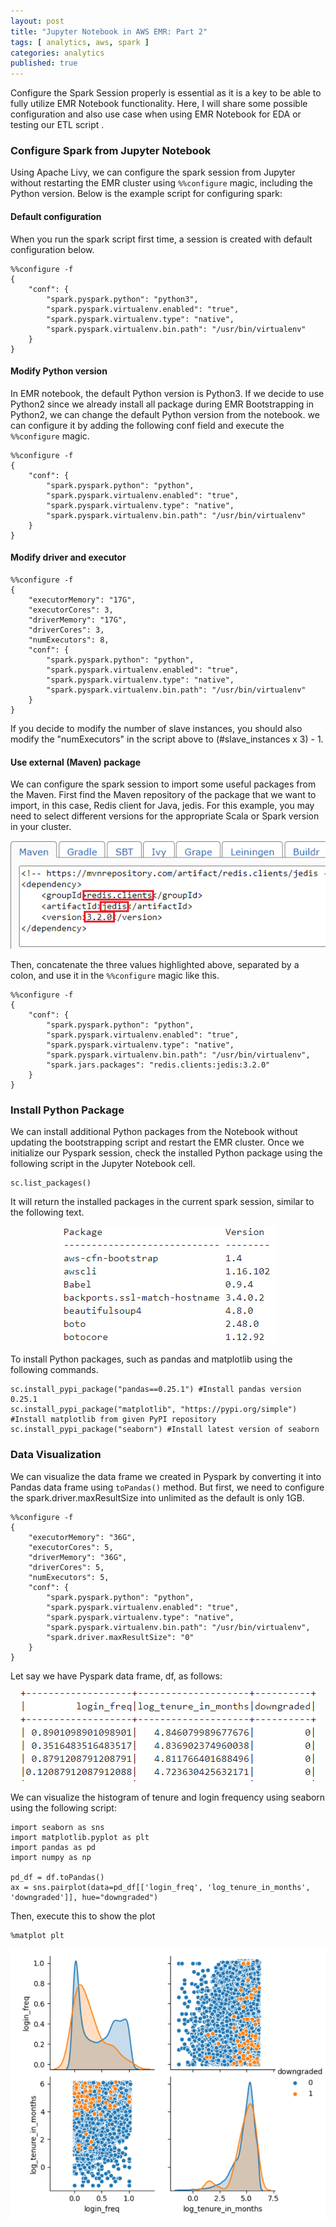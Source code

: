 ```yaml
---
layout: post
title: "Jupyter Notebook in AWS EMR: Part 2"
tags: [ analytics, aws, spark ]
categories: analytics
published: true
---
```


Configure the Spark Session properly is essential as it is a key to be able to fully utilize EMR Notebook functionality. Here, I will share some possible configuration and also use case when using EMR Notebook for EDA or testing our ETL script .

<!--more-->
### Configure Spark from Jupyter Notebook
Using Apache Livy, we can configure the spark session from Jupyter without restarting the EMR cluster using `%%configure` magic, including the Python version. Below is the example script for configuring spark:

#### Default configuration
When you run the spark script first time, a session is created with default configuration below. 
<pre><code class="language-py">%%configure -f
{
    "conf": {
        "spark.pyspark.python": "python3",
        "spark.pyspark.virtualenv.enabled": "true",
        "spark.pyspark.virtualenv.type": "native",
        "spark.pyspark.virtualenv.bin.path": "/usr/bin/virtualenv"
    }
}</code></pre>

#### Modify Python version
In EMR notebook, the default Python version is Python3. If we decide to use Python2 since we already install all package during EMR Bootstrapping in Python2, we can change the default Python version from the notebook. we can configure it by adding the following conf field and execute the `%%configure` magic.
<pre><code class="language-py">%%configure -f
{
    "conf": {
        "spark.pyspark.python": "python",
        "spark.pyspark.virtualenv.enabled": "true",
        "spark.pyspark.virtualenv.type": "native",
        "spark.pyspark.virtualenv.bin.path": "/usr/bin/virtualenv"
    }
}</code></pre>

#### Modify driver and executor
<pre><code class="language-py">%%configure -f
{
    "executorMemory": "17G",
    "executorCores": 3,
    "driverMemory": "17G",
    "driverCores": 3,
    "numExecutors": 8,
    "conf": {
        "spark.pyspark.python": "python",
        "spark.pyspark.virtualenv.enabled": "true",
        "spark.pyspark.virtualenv.type": "native",
        "spark.pyspark.virtualenv.bin.path": "/usr/bin/virtualenv"
    }
}</code></pre>If you decide to modify the number of slave instances, you should also modify the "numExecutors" in the script above to (#slave_instances x 3) - 1.

#### Use external (Maven) package
We can configure the spark session to import some useful packages from the Maven.
First find the Maven repository of the package that we want to import, in this case, Redis client for Java, jedis.
For this example, you may need to select different versions for the appropriate Scala or Spark version in your cluster.
<p align="center"><img src="/assets/images/posts/import-maven-package.png"></p>

Then, concatenate the three values highlighted above, separated by a colon, and use it in the `%%configure` magic like this.
<pre><code class="language-py">%%configure -f
{
    "conf": {
        "spark.pyspark.python": "python",
        "spark.pyspark.virtualenv.enabled": "true",
        "spark.pyspark.virtualenv.type": "native",
        "spark.pyspark.virtualenv.bin.path": "/usr/bin/virtualenv",
        "spark.jars.packages": "redis.clients:jedis:3.2.0"
    }
}</code></pre>

### Install Python Package
We can install additional Python packages from the Notebook without updating the bootstrapping script and restart the EMR cluster.
Once we initialize our Pyspark session, check the installed Python package using the following script in the Jupyter Notebook cell.
<pre><code class="language-py">sc.list_packages()</code></pre>
It will return the installed packages in the current spark session, similar to the following text.
<p align="center"><img src="/assets/images/posts/list-packages-spark.png"></p>

To install Python packages, such as pandas and matplotlib using the following commands.
<pre><code class="language-py">sc.install_pypi_package("pandas==0.25.1") #Install pandas version 0.25.1 
sc.install_pypi_package("matplotlib", "https://pypi.org/simple") #Install matplotlib from given PyPI repository
sc.install_pypi_package("seaborn") #Install latest version of seaborn</code></pre>

### Data Visualization
We can visualize the data frame we created in Pyspark by converting it into Pandas data frame using `toPandas()` method.
But first, we need to configure the spark.driver.maxResultSize into unlimited as the default is only 1GB.
<pre><code class="language-py">%%configure -f
{
    "executorMemory": "36G",
    "executorCores": 5,
    "driverMemory": "36G",
    "driverCores": 5,
    "numExecutors": 5,
    "conf": {
        "spark.pyspark.python": "python",
        "spark.pyspark.virtualenv.enabled": "true",
        "spark.pyspark.virtualenv.type": "native",
        "spark.pyspark.virtualenv.bin.path": "/usr/bin/virtualenv",
        "spark.driver.maxResultSize": "0"
    }
}</code></pre>

Let say we have Pyspark data frame, df, as follows:
<p align="center"><img src="/assets/images/posts/spark-df.png"></p>

We can visualize the histogram of tenure and login frequency using seaborn using the following script:
<pre><code class="language-py">import seaborn as sns
import matplotlib.pyplot as plt
import pandas as pd
import numpy as np

pd_df = df.toPandas()
ax = sns.pairplot(data=pd_df[['login_freq', 'log_tenure_in_months', 'downgraded']], hue="downgraded")
</code></pre>
Then, execute this to show the plot
<pre><code class="language-py">%matplot plt</code></pre>
<p align="center"><img src="/assets/images/posts/spark-matplot.png"></p>
